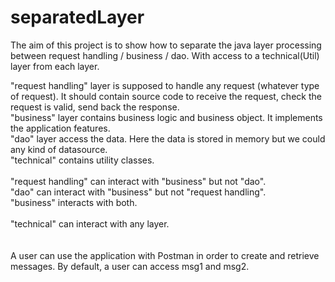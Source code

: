 # separatedLayer

The aim of this project is to show how to separate the java layer processing between request handling / business / dao. With access to a technical(Util) layer from each layer.

<div>
"request handling" layer is supposed to handle any request (whatever type of request). It should contain source code to receive the request, check the request is valid, send back the response.
</div> 
<div>
"business" layer contains business logic and business object. It implements the application features.
</div>  
<div>
"dao" layer access the data. Here the data is stored in memory but we could any kind of datasource.
</div>  
<div>
"technical" contains utility classes.
</div>  
<div>
  &nbsp;
<div>
"request handling" can interact with "business" but not "dao".
</div>
<div>
"dao" can interact with "business" but not "request handling".
</div>
<div>
"business" interacts with both.
</div>
<div>
  &nbsp;
</div>
<div>
"technical" can interact with any layer.
</div>
<div>
  &nbsp;
</div>
<div>
  &nbsp;
</div>
A user can use the application with Postman in order to create and retrieve messages.
By default, a user can access msg1 and msg2.
</div>
